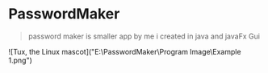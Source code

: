 # PasswordMaker

> password maker is smaller app by me i created in java and javaFx Gui

 ![Tux, the Linux mascot]("E:\PasswordMaker\Program Image\Example 1.png")
